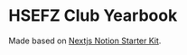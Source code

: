 # HSEFZ Club Yearbook

Made based on [Nextjs Notion Starter Kit](https://github.com/transitive-bullshit/nextjs-notion-starter-kit).

<!-- # 2025-8-2 update club yearbook -->
<!-- # 2025-8-6 update student union yearbook -->
<!-- # 2025-8-7 update student union yearbook -->
<!-- # 2025-8-7 update student union yearbook -->
<!-- # 2025-8-11 update club yearbook -->
<!-- # 2025-8-12 update club yearbook -->
